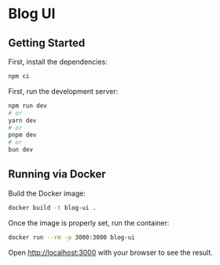 # Blog UI

## Getting Started

First, install the dependencies:

```bash
npm ci
```

First, run the development server:

```bash
npm run dev
# or
yarn dev
# or
pnpm dev
# or
bun dev
```

## Running via Docker

Build the Docker image:

```bash
docker build -t blog-ui .
```

Once the image is properly set, run the container:

```bash
docker run --rm -p 3000:3000 blog-ui
```

Open [http://localhost:3000](http://localhost:3000) with your browser to see the result.
